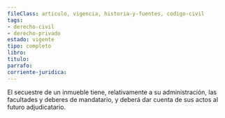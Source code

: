 ```yaml
---
fileClass: articulo, vigencia, historia-y-fuentes, codigo-civil
tags:
- derecho-civil
- derecho-privado
estado: vigente
tipo: completo
libro:
titulo:
parrafo:
corriente-juridica:
---
```

El secuestre de un inmueble tiene, relativamente a su administración, las facultades y deberes de mandatario, y deberá dar cuenta de sus actos al futuro adjudicatario.